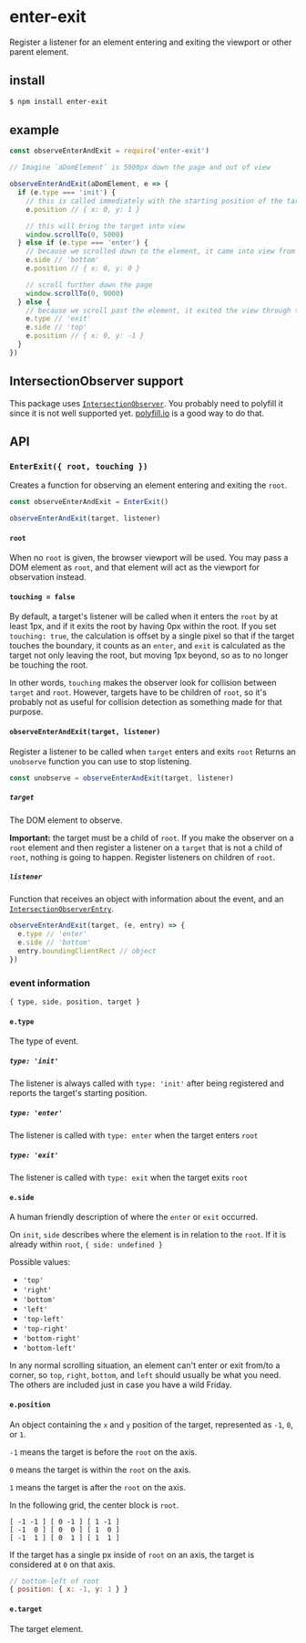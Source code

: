 # enter-exit

Register a listener for an element entering and exiting the viewport or other parent element.

## install

```sh
$ npm install enter-exit
```

## example

```js
const observeEnterAndExit = require('enter-exit')

// Imagine `aDomElement` is 5000px down the page and out of view

observeEnterAndExit(aDomElement, e => {
  if (e.type === 'init') {
    // this is called immediately with the starting position of the target
    e.position // { x: 0, y: 1 }

    // this will bring the target into view
    window.scrollTo(0, 5000)
  } else if (e.type === 'enter') {
    // because we scrolled down to the element, it came into view from the bottom of the view
    e.side // 'bottom'
    e.position // { x: 0, y: 0 }

    // scroll further down the page
    window.scrollTo(0, 9000)
  } else {
    // because we scroll past the element, it exited the view through the top of the view
    e.type // 'exit'
    e.side // 'top'
    e.position // { x: 0, y: -1 }
  }
})
```

## IntersectionObserver support

This package uses [`IntersectionObserver`](https://developer.mozilla.org/en-US/docs/Web/API/Intersection_Observer_API). You probably need to polyfill it since it is not well supported yet. [polyfill.io](https://polyfill.io) is a good way to do that.

## API

### `EnterExit({ root, touching })`

Creates a function for observing an element entering and exiting the `root`.

```js
const observeEnterAndExit = EnterExit()

observeEnterAndExit(target, listener)
```

#### `root`

When no `root` is given, the browser viewport will be used. You may pass a DOM element as `root`, and that element will act as the viewport for observation instead.

#### `touching = false`

By default, a target's listener will be called when it enters the `root` by at least 1px, and if it exits the root by having 0px within the root. If you set `touching: true`, the calculation is offset by a single pixel so that if the target touches the boundary, it counts as an `enter`, and `exit` is calculated as the target not only leaving the root, but moving 1px beyond, so as to no longer be touching the root.

In other words, `touching` makes the observer look for collision between `target` and `root`. However, targets have to be children of `root`, so it's probably not as useful for collision detection as something made for that purpose.

#### `observeEnterAndExit(target, listener)`

Register a listener to be called when `target` enters and exits `root` Returns an `unobserve` function you can use to stop listening.

```js
const unobserve = observeEnterAndExit(target, listener)
```

##### `target`

The DOM element to observe.

**Important:** the target must be a child of `root`. If you make the observer on a `root` element and then register a listener on a `target` that is not a child of `root`, nothing is going to happen. Register listeners on children of `root`.

##### `listener`

Function that receives an object with information about the event, and an [`IntersectionObserverEntry`](https://developer.mozilla.org/en-US/docs/Web/API/IntersectionObserverEntry).

```js
observeEnterAndExit(target, (e, entry) => {
  e.type // 'enter'
  e.side // 'bottom'
  entry.boundingClientRect // object
})
```

### event information

```js
{ type, side, position, target }
```

#### `e.type`

The type of event.

##### `type: 'init'`

The listener is always called with `type: 'init'` after being registered and reports the target's starting position.

##### `type: 'enter'`

The listener is called with `type: enter` when the target enters `root`

##### `type: 'exit'`

The listener is called with `type: exit` when the target exits `root`

#### `e.side`

A human friendly description of where the `enter` or `exit` occurred.

On `init`, `side` describes where the element is in relation to the `root`. If it is already within `root`, `{ side: undefined }`

Possible values:

  - `'top'`
  - `'right'`
  - `'bottom'`
  - `'left'`
  - `'top-left'`
  - `'top-right'`
  - `'bottom-right'`
  - `'bottom-left'`

In any normal scrolling situation, an element can't enter or exit from/to a corner, so `top`, `right`, `bottom`, and `left` should usually be what you need. The others are included just in case you have a wild Friday.


#### `e.position`

An object containing the `x` and `y` position of the target, represented as `-1`, `0`, or `1`.

`-1` means the target is before the `root` on the axis.

`0` means the target is within the `root` on the axis.

`1` means the target is after the `root` on the axis.

In the following grid, the center block is `root`.

```
[ -1 -1 ] [ 0 -1 ] [ 1 -1 ]
[ -1  0 ] [ 0  0 ] [ 1  0 ]
[ -1  1 ] [ 0  1 ] [ 1  1 ]
```

If the target has a single px inside of `root` on an axis, the target is considered at `0` on that axis.

```js
// bottom-left of root
{ position: { x: -1, y: 1 } }
```

#### `e.target`

The target element.
